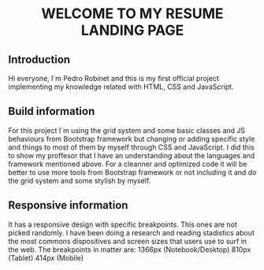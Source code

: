 <h1 align="center"> WELCOME TO MY RESUME LANDING PAGE </h1> 

## <h2> Introduction </h2>
<p>Hi everyone, I´m Pedro Robinet and this is my first official project implementing my knowledge related with <bold>HTML, CSS and JavaScript</bold>.</p>

## <h2> Build information </h2>
<p>For this project I´m using the grid system and some basic classes and JS behaviours from <bold>Bootstrap framework</bold> but changing or adding specific style and things to most of them by myself through CSS and JavaScript. I did this to show my proffesor that I have an understanding about the languages and framework mentioned above.
<bold>For a cleanner and optimized code </bold>it will be better to use more tools from Bootstrap framework or not including it and do the grid system and some stylish by myself.</p>

## <h2> Responsive information </h2>
It has a responsive design with <bold>specific breakpoints</bold>. This ones are not picked randomly. I have been doing a research and reading stadistics about the most commons dispositives and screen sizes that users use to surf in the web.
The breakpoints in matter are:
<bold>1366px</bold> (Notebook/Desktop)
<bold>810px</bold> (Tablet)
<bold>414px</bold> (Mobile)